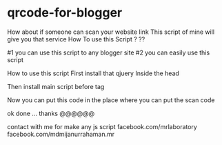 # qrcode-for-blogger
How about if someone can scan your website link
This script of mine will give you that service
How To use this Script ? ??

#1 you can use this script to any blogger site 
#2 you can easily use this script

How to use this script
First install that qjuery Inside the head
 <script src="https://ajax.googleapis.com/ajax/libs/jquery/3.6.0/jquery.min.js"></script>
 
 Then install main script  before </body> tag
  <script src=" https://mrlaboratory.github.io/qrcode-for-blogger/qrmr.js"></script>

Now you can put this code in the place where you can put the scan code
<div class='mrpostscan'></div>


ok done ... 
thanks @@@@@@

contact with me for make  any js script 
facebook.com/mrlaboratory
facebook.com/mdmijanurrahaman.mr
